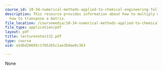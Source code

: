 ```yaml
---
course_id: 10-34-numerical-methods-applied-to-chemical-engineering-fall-2005
description: This resource provides information about how to multiply matrices, and
  how to transpose a matrix.
file_location: /coursemedia/10-34-numerical-methods-applied-to-chemical-engineering-fall-2005/a5dbd20695c1f65265c1ae3b9ae9c363_lecturenotes132.pdf
file_type: application/pdf
layout: pdf
title: lecturenotes132.pdf
type: course
uid: a5dbd20695c1f65265c1ae3b9ae9c363

---
```

None